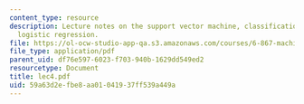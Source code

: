 ```yaml
---
content_type: resource
description: Lecture notes on the support vector machine, classification errors, regularization,
  logistic regression.
file: https://ol-ocw-studio-app-qa.s3.amazonaws.com/courses/6-867-machine-learning-fall-2006/59a63d2efbe8aa01041937ff539a449a_lec4.pdf
file_type: application/pdf
parent_uid: df76e597-6023-f703-940b-1629dd549ed2
resourcetype: Document
title: lec4.pdf
uid: 59a63d2e-fbe8-aa01-0419-37ff539a449a
---
```


